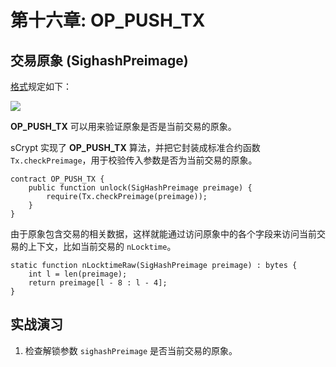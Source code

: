 # 第十六章: OP_PUSH_TX

## 交易原象 (SighashPreimage)

[格式](https://github.com/bitcoin-sv/bitcoin-sv/blob/master/doc/abc/replay-protected-sighash.md#digest-algorithm)规定如下：

![](https://img-blog.csdnimg.cn/20200712222718698.png?x-oss-process=image/watermark,type_ZmFuZ3poZW5naGVpdGk,shadow_10,text_aHR0cHM6Ly9ibG9nLmNzZG4ubmV0L2ZyZWVkb21oZXJv,size_16,color_FFFFFF,t_70#pic_center)

**OP_PUSH_TX** 可以用来验证原象是否是当前交易的原象。

sCrypt 实现了 **OP_PUSH_TX** 算法，并把它封装成标准合约函数 `Tx.checkPreimage`，用于校验传入参数是否为当前交易的原象。

```solidity
contract OP_PUSH_TX {
    public function unlock(SigHashPreimage preimage) { 
        require(Tx.checkPreimage(preimage));
    }
}
```

由于原象包含交易的相关数据，这样就能通过访问原象中的各个字段来访问当前交易的上下文，比如当前交易的 `nLocktime`。

```solidity
static function nLocktimeRaw(SigHashPreimage preimage) : bytes {
    int l = len(preimage);
    return preimage[l - 8 : l - 4];
}
```


## 实战演习

1. 检查解锁参数 `sighashPreimage` 是否当前交易的原象。

